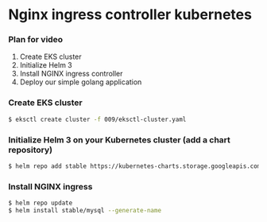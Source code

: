 # Nginx ingress controller kubernetes

### Plan for video
1. Create EKS cluster
2. Initialize Helm 3
3. Install NGINX ingress controller
4. Deploy our simple golang application

### Create EKS cluster
```bash
$ eksctl create cluster -f 009/eksctl-cluster.yaml
```

### Initialize Helm 3 on your Kubernetes cluster (add a chart repository)
```bash
$ helm repo add stable https://kubernetes-charts.storage.googleapis.com/
```

### Install NGINX ingress
```bash
$ helm repo update
$ helm install stable/mysql --generate-name
```